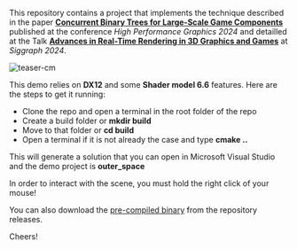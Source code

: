 This repository contains a project that implements the technique described in the paper [**Concurrent Binary Trees for Large-Scale Game Components**](https://arxiv.org/abs/2407.02215) published at the conference *High Performance Graphics 2024* and detailled at the Talk [**Advances in Real-Time Rendering in 3D Graphics and Games**](https://advances.realtimerendering.com/) at *Siggraph 2024*.

![teaser-cm](https://github.com/user-attachments/assets/fbf830e8-dd83-4abb-a17c-4b7d53a63db0)

This demo relies on **DX12** and some **Shader model 6.6** features. Here are the steps to get it running:

- Clone the repo and open a terminal in the root folder of the repo
- Create a build folder or **mkdir build**
- Move to that folder or **cd build**
- Open a terminal if it is not already the case and type **cmake ..**

This will generate a solution that you can open in Microsoft Visual Studio and the demo project is **outer_space**

In order to interact with the scene, you must hold the right click of your mouse!

You can also download the [pre-compiled binary](https://github.com/AnisB/large_cbt/releases) from the repository releases.

Cheers!
